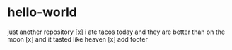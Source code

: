 # hello-world
just another repository [x]
i ate tacos today and they are better than on the moon [x]
and it tasted like heaven [x]
add footer
